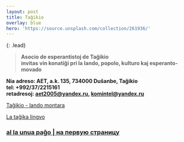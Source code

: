 ```yaml
---
layout: post
title: Taĝikio
overlay: blue
hero: 'https://source.unsplash.com/collection/261936/'
---
```


{: .lead}

> **Asocio de esperantistoj de Taĝikio  
> invitas vin konatiĝi pri la lando, popolo, kulturo kaj
> esperanto-movado**


**Nia adreso: AET, a.k. 135, 734000 Duŝanbe, Taĝikio  
tel: +992/37/2215161  
retadresoj: aet2005@yandex.ru, komintel@yandex.ru**

[Taĝikio - lando montara](pritagxikio/prilalando.htm)

[La taĝika lingvo](tagxlingvo.htm)

### [al la unua paĝo | на первую страницу](index.htm)
